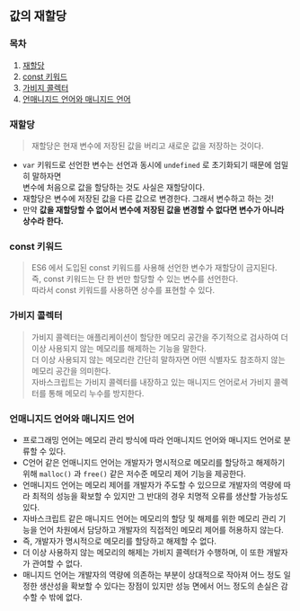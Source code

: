 ## 값의 재할당

### 목차

1. [재할당](#재할당)
2. [const 키워드](#const-키워드)
3. [가비지 콜렉터](#가비지-콜렉터)
4. [언매니지드 언어와 매니지드 언어](#언매니지드-언어와-매니지드-언어)


### 재할당

> 재할당은 현재 변수에 저장된 값을 버리고 새로운 값을 저장하는 것이다.

- `var` 키워드로 선언한 변수는 선언과 동시에 `undefined` 로 초기화되기 때문에 엄밀히 말하자면   
  변수에 처음으로 값을 할당하는 것도 사실은 재할당이다.
- 재할당은 변수에 저장된 값을 다른 값으로 변경한다. 그래서 변수하고 하는 것!
- 만약 **값을 재할당할 수 없어서 변수에 저장된 값을 변경할 수 없다면 변수가 아니라 상수라 한다.**

### const 키워드

> ES6 에서 도입된 const 키워드를 사용해 선언한 변수가 재할당이 금지된다.   
> 즉, const 키워드는 단 한 번만 할당할 수 있는 변수를 선언한다.   
> 따라서 const 키워드를 사용하면 상수를 표현할 수 있다.

### 가비지 콜렉터

> 가비지 콜렉터는 애플리케이션이 할당한 메모리 공간을 주기적으로 검사하여 더 이상 사용되지 않는 메모리를 해제하는 기능을 말한다.   
> 더 이상 사용되지 않는 메모리란 간단히 말하자면 어떤 식별자도 참조하지 않는 메모리 공간을 의미한다.   
> 자바스크립트는 가비지 콜렉터를 내장하고 있는 매니지드 언어로서 가비지 콜렉터를 통해 메모리 누수를 방지한다.

### 언매니지드 언어와 매니지드 언어

- 프로그래밍 언어는 메모리 관리 방식에 따라 언매니지드 언어와 매니지드 언어로 분류할 수 있다.
- C언어 같은 언매니지드 언어는 개발자가 명시적으로 메모리를 할당하고 해제하기 위해 `malloc()` 과 `free()` 같은 저수준 메모리 제어 기능을 제공한다.
- 언매니지드 언어는 메모리 제어를 개발자가 주도할 수 있으므로 개발자의 역량에 따라 최적의 성능을 확보할 수 있지만 그 반대의 경우 치명적 오류를 생산할 가능성도 있다.
- 자바스크립트 같은 매니지드 언어는 메모리의 할당 및 해제를 위한 메모리 관리 기능을 언어 차원에서 담당하고 개발자의 직접적인 메모리 제어를 허용하지 않는다.
- 즉, 개발자가 명시적으로 메모리를 할당하고 해제할 수 없다.
- 더 이상 사용하지 않는 메모리의 해제는 가비지 콜렉터가 수행하며, 이 또한 개발자가 관여할 수 없다.
- 매니지드 언어는 개발자의 역량에 의존하는 부분이 상대적으로 작아져 어느 정도 일정한 생산성을 확보할 수 있다는 장점이 있지만 성능 면에서 어느 정도의 손실은 감수할 수 밖에 없다.

